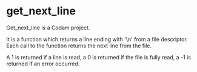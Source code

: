 # get_next_line

Get_next_line is a Codam project.

It is a function which returns a line ending with '\n' from a file descriptor.
Each call to the function returns the next line from the file.

A 1 is returned if a line is read, a 0 is returned if the file is fully read, a -1 is returned if an error occurred.
